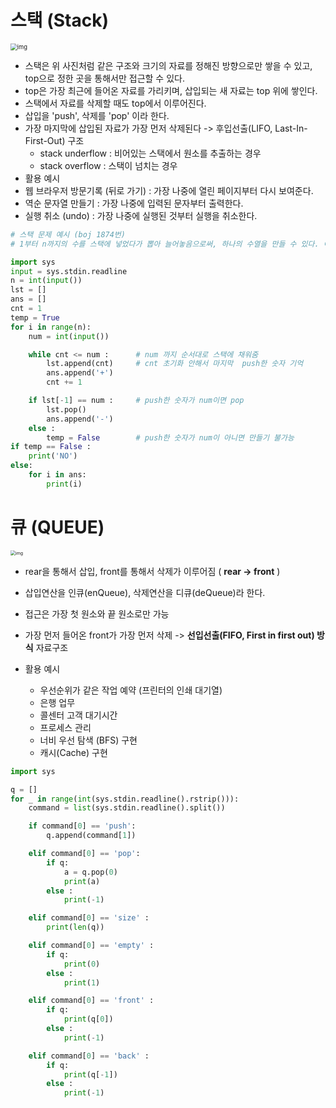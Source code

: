 # 스택 (Stack)

<img src="https://wikidocs.net/images/page/130075/%EA%B7%B8%EB%A3%B9_5.png" alt="img" style="zoom:67%;" />

- 스택은 위 사진처럼 같은 구조와 크기의 자료를 정해진 방향으로만 쌓을 수 있고, top으로 정한 곳을 통해서만 접근할 수 있다.
- top은 가장 최근에 들어온 자료를 가리키며, 삽입되는 새 자료는 top 위에 쌓인다.
- 스택에서 자료를 삭제할 때도 top에서 이루어진다.
- 삽입을 'push', 삭제를 'pop' 이라 한다.
- 가장 마지막에 삽입된 자료가 가장 먼저 삭제된다 -> 후입선출(LIFO, Last-In-First-Out) 구조
  - stack underflow : 비어있는 스택에서 원소를 추출하는 경우
  - stack overflow : 스택이 넘치는 경우
-  활용 예시
  - 웹 브라우저 방문기록 (뒤로 가기) : 가장 나중에 열린 페이지부터 다시 보여준다.
  - 역순 문자열 만들기 : 가장 나중에 입력된 문자부터 출력한다.
  - 실행 취소 (undo) : 가장 나중에 실행된 것부터 실행을 취소한다.

```python
# 스택 문제 예시 (boj 1874번)
# 1부터 n까지의 수를 스택에 넣었다가 뽑아 늘어놓음으로써, 하나의 수열을 만들 수 있다. 이때, 스택에 push하는 순서는 반드시 오름차순을 지키도록 한다고 하자. 임의의 수열이 주어졌을 때 스택을 이용해 그 수열을 만들 수 있는지 없는지, 있다면 어떤 순서로 push와 pop 연산을 수행해야 하는지를 알아낼 수 있다. 이를 계산하는 프로그램을 작성하라.

import sys
input = sys.stdin.readline
n = int(input())
lst = []
ans = []
cnt = 1
temp = True
for i in range(n):
    num = int(input())

    while cnt <= num : 		# num 까지 순서대로 스택에 채워줌
        lst.append(cnt)		# cnt 초기화 안해서 마지막  push한 숫자 기억
        ans.append('+')
        cnt += 1

    if lst[-1] == num :		# push한 숫자가 num이면 pop
        lst.pop()
        ans.append('-')
    else :
        temp = False		# push한 숫자가 num이 아니면 만들기 불가능
if temp == False :
    print('NO')
else:
    for i in ans:
        print(i)
```



# 큐 (QUEUE)

<img src="https://wikidocs.net/images/page/130075/%EA%B7%B8%EB%A3%B9_41.png" alt="img" style="zoom: 50%;" />

- rear을 통해서 삽입, front를 통해서 삭제가 이루어짐 ( **rear -> front**  )
- 삽입연산을 인큐(enQueue), 삭제연산을 디큐(deQueue)라 한다.

- 접근은 가장 첫 원소와 끝 원소로만 가능
- 가장 먼저 들어온 front가 가장 먼저 삭제 -> **선입선출(FIFO, First in first out) 방식** 자료구조
- 활용 예시
  - 우선순위가 같은 작업 예약 (프린터의 인쇄 대기열)
  - 은행 업무
  - 콜센터 고객 대기시간
  - 프로세스 관리
  - 너비 우선 탐색 (BFS) 구현
  - 캐시(Cache) 구현

```python
import sys

q = []
for _ in range(int(sys.stdin.readline().rstrip())):
    command = list(sys.stdin.readline().split())

    if command[0] == 'push':
        q.append(command[1])

    elif command[0] == 'pop':
        if q:
            a = q.pop(0)
            print(a)
        else :
            print(-1)

    elif command[0] == 'size' :
        print(len(q))

    elif command[0] == 'empty' :
        if q:
            print(0)
        else :
            print(1)

    elif command[0] == 'front' :
        if q:
            print(q[0])
        else :
            print(-1)

    elif command[0] == 'back' :
        if q:
            print(q[-1])
        else :
            print(-1)
```

